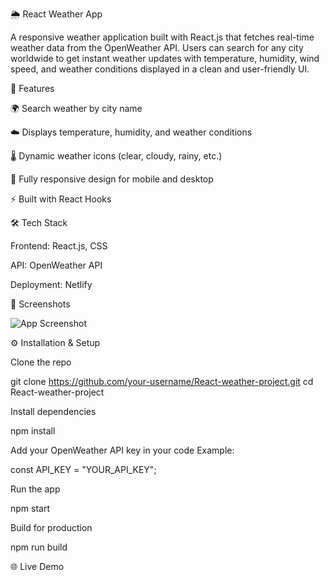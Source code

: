 🌦️ React Weather App

A responsive weather application built with React.js that fetches real-time weather data from the OpenWeather API. Users can search for any city worldwide to get instant weather updates with temperature, humidity, wind speed, and weather conditions displayed in a clean and user-friendly UI.

🚀 Features

🌍 Search weather by city name

☁️ Displays temperature, humidity, and weather conditions

🌡️ Dynamic weather icons (clear, cloudy, rainy, etc.)

📱 Fully responsive design for mobile and desktop

⚡ Built with React Hooks

🛠️ Tech Stack

Frontend: React.js, CSS

API: OpenWeather API

Deployment: Netlify

📸 Screenshots

![App Screenshot](screenshot.png)

⚙️ Installation & Setup

Clone the repo

git clone https://github.com/your-username/React-weather-project.git
cd React-weather-project


Install dependencies

npm install


Add your OpenWeather API key in your code
Example:

const API_KEY = "YOUR_API_KEY";


Run the app

npm start


Build for production

npm run build

🌐 Live Demo

